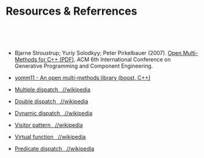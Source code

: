# Resources & Referrences
&nbsp;  
&nbsp;  
&nbsp;  
- Bjarne Stroustrup; Yuriy Solodkyy; Peter Pirkelbauer (2007). [Open Multi-Methods for C++ (PDF)](http://www.stroustrup.com/multimethods.pdf).
ACM 6th International Conference on Generative Programming and Component Engineering.  
- [yomm11 - An open multi-methods library (boost, C++)](http://www.yorel.be/mm/)


- [Multiple dispatch &nbsp; //wikipedia](http://en.wikipedia.org/wiki/Multiple_dispatch)
- [Double dispatch   &nbsp; //wikipedia](http://en.wikipedia.org/wiki/Double_dispatch)
- [Dynamic dispatch  &nbsp; //wikipedia](http://en.wikipedia.org/wiki/Dynamic_dispatch)
- [Visitor pattern   &nbsp; //wikipedia](http://en.wikipedia.org/wiki/Visitor_pattern)
- [Virtual function  &nbsp; //wikipedia](http://en.wikipedia.org/wiki/Virtual_function)
- [Predicate dispatch &nbsp; //wikipedia](http://en.wikipedia.org/wiki/Predicate_dispatch)
